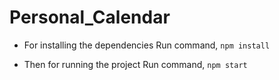 # Personal_Calendar
* For installing the dependencies Run command, `npm install`

* Then for running the project Run command, `npm start`
